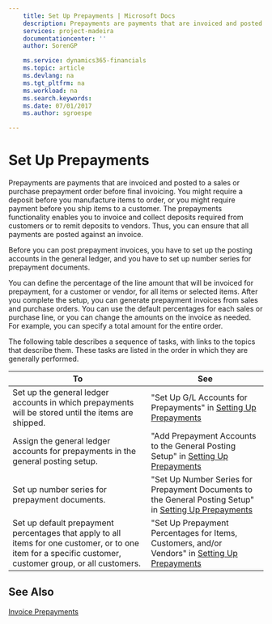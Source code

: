 ```yaml
---
    title: Set Up Prepayments | Microsoft Docs
    description: Prepayments are payments that are invoiced and posted to a sales or purchase prepayment order before final invoicing. You might require a deposit before you manufacture items to order, or you might require payment before you ship items to a customer. The prepayments functionality enables you to invoice and collect deposits required from customers or to remit deposits to vendors. Thus, you can ensure that all payments are posted against an invoice.
    services: project-madeira
    documentationcenter: ''
    author: SorenGP

    ms.service: dynamics365-financials
    ms.topic: article
    ms.devlang: na
    ms.tgt_pltfrm: na
    ms.workload: na
    ms.search.keywords:
    ms.date: 07/01/2017
    ms.author: sgroespe

---
```

# Set Up Prepayments
Prepayments are payments that are invoiced and posted to a sales or purchase prepayment order before final invoicing. You might require a deposit before you manufacture items to order, or you might require payment before you ship items to a customer. The prepayments functionality enables you to invoice and collect deposits required from customers or to remit deposits to vendors. Thus, you can ensure that all payments are posted against an invoice.  
  
 Before you can post prepayment invoices, you have to set up the posting accounts in the general ledger, and you have to set up number series for prepayment documents.  
  
 You can define the percentage of the line amount that will be invoiced for prepayment, for a customer or vendor, for all items or selected items. After you complete the setup, you can generate prepayment invoices from sales and purchase orders. You can use the default percentages for each sales or purchase line, or you can change the amounts on the invoice as needed. For example, you can specify a total amount for the entire order.  
  
 The following table describes a sequence of tasks, with links to the topics that describe them. These tasks are listed in the order in which they are generally performed.  
  
|**To**|**See**|  
|------------|-------------|  
|Set up the general ledger accounts in which prepayments will be stored until the items are shipped.|"Set Up G/L Accounts for Prepayments" in [Setting Up Prepayments](../how-to-define-prepayment-percentages.md)|  
|Assign the general ledger accounts for prepayments in the general posting setup.|"Add Prepayment Accounts to the General Posting Setup" in [Setting Up Prepayments](../how-to-define-prepayment-percentages.md)|  
|Set up number series for prepayment documents.|"Set Up Number Series for Prepayment Documents to the General Posting Setup" in [Setting Up Prepayments](../how-to-define-prepayment-percentages.md)|  
|Set up default prepayment percentages that apply to all items for one customer, or to one item for a specific customer, customer group, or all customers.|"Set Up Prepayment Percentages for Items, Customers, and/or Vendors" in [Setting Up Prepayments](../how-to-define-prepayment-percentages.md)|  
  
## See Also  
 [Invoice Prepayments](../invoice-prepayments.md)